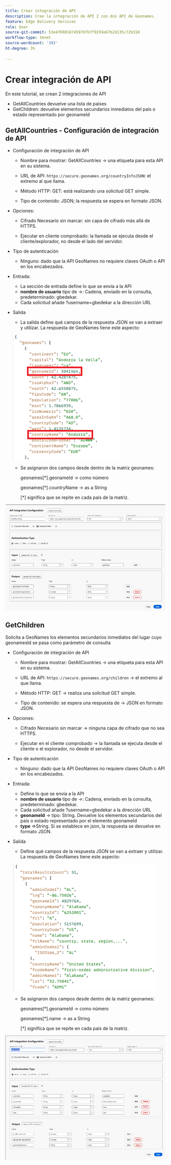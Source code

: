 ```yaml
---
title: Crear integración de API
description: Cree la integración de API 2 con dos API de Geonames.
feature: Edge Delivery Services
role: User
source-git-commit: 53e476981874597bfb7f9293e67b2d135c72b318
workflow-type: tm+mt
source-wordcount: '393'
ht-degree: 3%

---
```



# Crear integración de API

En este tutorial, se crean 2 integraciones de API

- GetAllCountries devuelve una lista de países
- GetChildren: devuelve elementos secundarios inmediatos del país o estado representado por geonameId

## GetAllCountries - Configuración de integración de API

- Configuración de integración de API

   - Nombre para mostrar: GetAllCountries → una etiqueta para esta API en su sistema.

   - URL de API: `https://secure.geonames.org/countryInfoJSON`: el extremo al que llama.

   - Método HTTP: GET: está realizando una solicitud GET simple.

   - Tipo de contenido: JSON; la respuesta se espera en formato JSON.

- Opciones:

   - Cifrado Necesario sin marcar: sin capa de cifrado más allá de HTTPS.

   - Ejecutar en cliente comprobado: la llamada se ejecuta desde el cliente/explorador, no desde el lado del servidor.
- Tipo de autenticación
   - Ninguno: dado que la API GeoNames no requiere claves OAuth o API en los encabezados.
- Entrada:
   - La sección de entrada define lo que se envía a la API
   - **nombre de usuario** tipo de →: Cadena, enviado en la consulta, predeterminado: gbedekar.
   - Cada solicitud añade ?username=gbedekar a la dirección URL
- Salida
   - La salida define qué campos de la respuesta JSON se van a extraer y utilizar.
La respuesta de GeoNames tiene este aspecto:

  ![json-response](assets/geonames-data.png)
   - Se asignaron dos campos desde dentro de la matriz geonames:

     geonames[*].geonameId → como número

     geonames[*].countryName → as a String

     [*] significa que se repite en cada país de la matriz.



![get-all-countries](assets/api-integration.png)


## GetChildren

Solicita a GeoNames los elementos secundarios inmediatos del lugar cuyo geonamesId se pasa como parámetro de consulta

- Configuración de integración de API

   - Nombre para mostrar: GetAllCountries → una etiqueta para esta API en su sistema.

   - URL de API: `https://secure.geonames.org/children` → el extremo al que llama.

   - Método HTTP: GET → realiza una solicitud GET simple.

   - Tipo de contenido: se espera una respuesta de → JSON en formato JSON.

- Opciones:

   - Cifrado Necesario sin marcar → ninguna capa de cifrado que no sea HTTPS.

   - Ejecutar en el cliente comprobado → la llamada se ejecuta desde el cliente o el explorador, no desde el servidor.
- Tipo de autenticación
   - Ninguno: dado que la API GeoNames no requiere claves OAuth o API en los encabezados.
- Entrada:
   - Define lo que se envía a la API
   - **nombre de usuario** tipo de →: Cadena, enviado en la consulta, predeterminado: gbedekar.
   - Cada solicitud añade ?username=gbedekar a la dirección URL
   - **geonameId** -> tipo: String. Devuelve los elementos secundarios del país o estado representado por el elemento geonameId
   - **type** =>String. Si se establece en json, la respuesta se devuelve en formato JSON.
- Salida
   - Define qué campos de la respuesta JSON se van a extraer y utilizar.
La respuesta de GeoNames tiene este aspecto:

  ![json-response](assets/child-elements-data.png)
   - Se asignaron dos campos desde dentro de la matriz geonames:

     geonames[*].geonameId → como número

     geonames[*].name → as a String

     [*] significa que se repite en cada país de la matriz.


![get-children](assets/get-children-api-integration.png)
